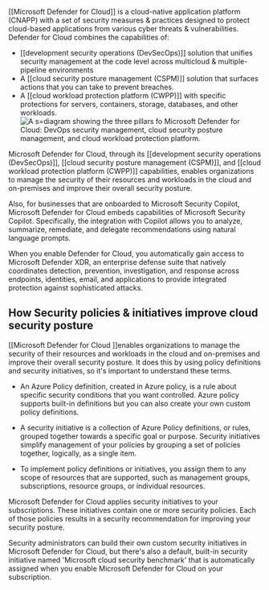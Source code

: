 [[Microsoft Defender for Cloud]] is a cloud-native application platform (CNAPP) with a set of security measures & practices designed to protect cloud-based applications from various cyber threats & vulnerabilities. Defender for Cloud combines the capabilities of:
- [[development security operations (DevSecOps)]] solution that unifies security management at the code level across multicloud & multiple-pipeline environments
- A [[cloud security posture management (CSPM)]] solution that surfaces actions that you can take to prevent breaches.
- A [[cloud workload protection platform (CWPP)]] with specific protections for servers, containers, storage, databases, and other workloads.![A s=diagram showing the three pillars fo Microsoft Defender for Cloud:  DevOps security management, cloud security posture management, and cloud workload protection platform.](https://learn.microsoft.com/en-us/training/wwl-sci/describe-security-management-capabilities-of-azure/media/defender-for-cloud-pillars-inline.png)

Microsoft Defender for Cloud, through its [[development security operations (DevSecOps)]], [[cloud security posture management (CSPM)]], and [[cloud workload protection platform (CWPP)]] capabilities, enables organizations to manage the security of their resources and workloads in the cloud and on-premises and improve their overall security posture.

Also, for businesses that are onboarded to Microsoft Security Copilot, Microsoft Defender for Cloud embeds capabilities of Microsoft Security Copilot. Specifically, the integration with Copilot allows you to analyze, summarize, remediate, and delegate recommendations using natural language prompts.

When you enable Defender for Cloud, you automatically gain access to Microsoft Defender XDR, an enterprise defense suite that natively coordinates detection, prevention, investigation, and response across endpoints, identities, email, and applications to provide integrated protection against sophisticated attacks. 
## How Security policies & initiatives improve cloud security posture
[[Microsoft Defender for Cloud ]]enables organizations to manage the security of their resources and workloads in the cloud and on-premises and improve their overall security posture. It does this by using policy definitions and security initiatives, so it's important to understand these terms.
- An Azure Policy definition, created in Azure policy, is a rule about specific security conditions that you want controlled. Azure policy supports built-in definitions but you can also create your own custom policy definitions.
    
- A security initiative is a collection of Azure Policy definitions, or rules, grouped together towards a specific goal or purpose. Security initiatives simplify management of your policies by grouping a set of policies together, logically, as a single item.
    
- To implement policy definitions or initiatives, you assign them to any scope of resources that are supported, such as management groups, subscriptions, resource groups, or individual resources.
    

Microsoft Defender for Cloud applies security initiatives to your subscriptions. These initiatives contain one or more security policies. Each of those policies results in a security recommendation for improving your security posture.

Security administrators can build their own custom security initiatives in Microsoft Defender for Cloud, but there's also a default, built-in security initiative named 'Microsoft cloud security benchmark' that is automatically assigned when you enable Microsoft Defender for Cloud on your subscription.